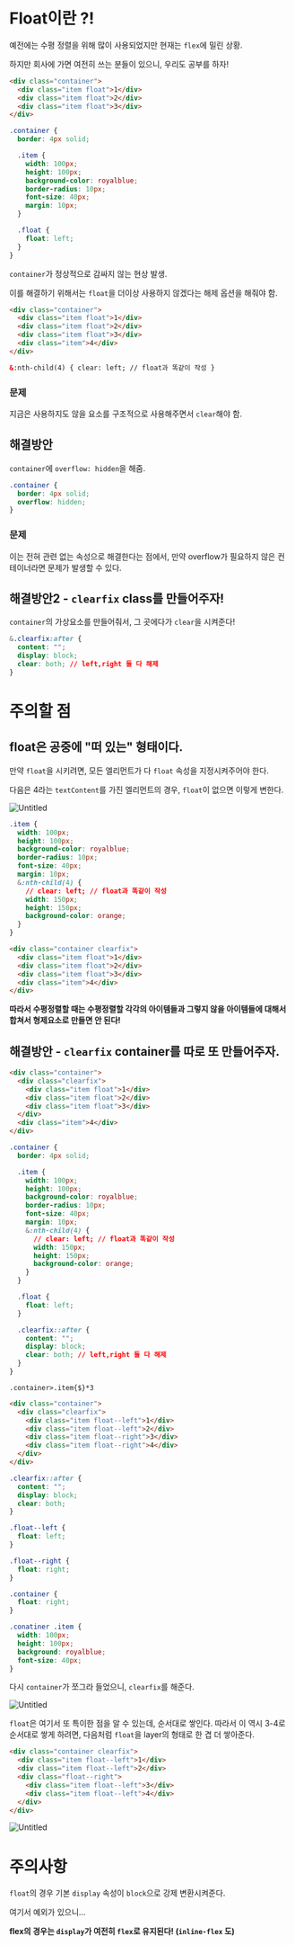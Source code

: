 # Float이란 ?!

예전에는 수평 정렬을 위해 많이 사용되었지만 현재는 `flex`에 밀린 상황.

하지만 회사에 가면 여전히 쓰는 분들이 있으니, 우리도 공부를 하자!

```html
<div class="container">
  <div class="item float">1</div>
  <div class="item float">2</div>
  <div class="item float">3</div>
</div>
```

```css
.container {
  border: 4px solid;

  .item {
    width: 100px;
    height: 100px;
    background-color: royalblue;
    border-radius: 10px;
    font-size: 40px;
    margin: 10px;
  }

  .float {
    float: left;
  }
}
```

`container`가 정상적으로 감싸지 않는 현상 발생.

이를 해결하기 위해서는 `float`을 더이상 사용하지 않겠다는 해제 옵션을 해줘야 함.

```html
<div class="container">
  <div class="item float">1</div>
  <div class="item float">2</div>
  <div class="item float">3</div>
  <div class="item">4</div>
</div>
```

```html
&:nth-child(4) { clear: left; // float과 똑같이 작성 }
```

### 문제

지금은 사용하지도 않을 요소를 구조적으로 사용해주면서 `clear`해야 함.

## 해결방안

`container`에 `overflow: hidden`을 해줌.

```css
.container {
  border: 4px solid;
  overflow: hidden;
}
```

### 문제

이는 전혀 관련 없는 속성으로 해결한다는 점에서, 만약 overflow가 필요하지 않은 컨테이너라면 문제가 발생할 수 있다.

## 해결방안2 - `clearfix` class를 만들어주자!

`container`의 가상요소를 만들어줘서, 그 곳에다가 `clear`을 시켜준다!

```css
&.clearfix:after {
  content: "";
  display: block;
  clear: both; // left,right 둘 다 해제
}
```

# 주의할 점

## float은 공중에 "떠 있는" 형태이다.

만약 `float`을 시키려면, 모든 엘리먼트가 다 `float` 속성을 지정시켜주어야 한다.

다음은 4라는 `textContent`를 가진 엘리먼트의 경우, `float`이 없으면 이렇게 변한다.

![Untitled](https://s3.us-west-2.amazonaws.com/secure.notion-static.com/d33e3926-0401-47c0-9a2b-5313d087c85c/Untitled.png?X-Amz-Algorithm=AWS4-HMAC-SHA256&X-Amz-Credential=AKIAT73L2G45O3KS52Y5%2F20210906%2Fus-west-2%2Fs3%2Faws4_request&X-Amz-Date=20210906T062601Z&X-Amz-Expires=86400&X-Amz-Signature=1b1dd7c24004435cca5e76b9954ad1b455fd542defd92847298a450bd25c8210&X-Amz-SignedHeaders=host&response-content-disposition=filename%20%3D%22Untitled.png%22)

```css
.item {
  width: 100px;
  height: 100px;
  background-color: royalblue;
  border-radius: 10px;
  font-size: 40px;
  margin: 10px;
  &:nth-child(4) {
    // clear: left; // float과 똑같이 작성
    width: 150px;
    height: 150px;
    background-color: orange;
  }
}
```

```html
<div class="container clearfix">
  <div class="item float">1</div>
  <div class="item float">2</div>
  <div class="item float">3</div>
  <div class="item">4</div>
</div>
```

**따라서 수평정렬할 때는 수평정렬할 각각의 아이템들과 그렇지 않을 아이템들에 대해서 합쳐서 형제요소로 만들면 안 된다!**

## 해결방안 - `clearfix` container를 따로 또 만들어주자.

```html
<div class="container">
  <div class="clearfix">
    <div class="item float">1</div>
    <div class="item float">2</div>
    <div class="item float">3</div>
  </div>
  <div class="item">4</div>
</div>
```

```css
.container {
  border: 4px solid;

  .item {
    width: 100px;
    height: 100px;
    background-color: royalblue;
    border-radius: 10px;
    font-size: 40px;
    margin: 10px;
    &:nth-child(4) {
      // clear: left; // float과 똑같이 작성
      width: 150px;
      height: 150px;
      background-color: orange;
    }
  }

  .float {
    float: left;
  }

  .clearfix::after {
    content: "";
    display: block;
    clear: both; // left,right 둘 다 해제
  }
}
```

`.container>.item{$}*3`

```html
<div class="container">
  <div class="clearfix">
    <div class="item float--left">1</div>
    <div class="item float--left">2</div>
    <div class="item float--right">3</div>
    <div class="item float--right">4</div>
  </div>
</div>
```

```css
.clearfix::after {
  content: "";
  display: block;
  clear: both;
}

.float--left {
  float: left;
}

.float--right {
  float: right;
}

.container {
  float: right;
}

.conatiner .item {
  width: 100px;
  height: 100px;
  background: royalblue;
  font-size: 40px;
}
```

다시 `container`가 쪼그라 들었으니, `clearfix`를 해준다.

![Untitled](https://s3.us-west-2.amazonaws.com/secure.notion-static.com/dceb341b-f8f9-4475-b13c-dd0bcf775445/Untitled.png?X-Amz-Algorithm=AWS4-HMAC-SHA256&X-Amz-Credential=AKIAT73L2G45O3KS52Y5%2F20210906%2Fus-west-2%2Fs3%2Faws4_request&X-Amz-Date=20210906T062620Z&X-Amz-Expires=86400&X-Amz-Signature=be35ad7940fe8509913fce3fc7adff9e7ee8702aec72f43f01398cb3be46fbe2&X-Amz-SignedHeaders=host&response-content-disposition=filename%20%3D%22Untitled.png%22)

`float`은 여기서 또 특이한 점을 알 수 있는데, 순서대로 쌓인다. 따라서 이 역시 3-4로 순서대로 쌓게 하려면, 다음처럼 `float`을 layer의 형태로 한 겹 더 쌓아준다.

```html
<div class="container clearfix">
  <div class="item float--left">1</div>
  <div class="item float--left">2</div>
  <div class="float--right">
    <div class="item float--left">3</div>
    <div class="item float--left">4</div>
  </div>
</div>
```

![Untitled](https://s3.us-west-2.amazonaws.com/secure.notion-static.com/d78f3766-4b49-48ab-a743-fff05677ec9f/Untitled.png?X-Amz-Algorithm=AWS4-HMAC-SHA256&X-Amz-Credential=AKIAT73L2G45O3KS52Y5%2F20210906%2Fus-west-2%2Fs3%2Faws4_request&X-Amz-Date=20210906T062719Z&X-Amz-Expires=86400&X-Amz-Signature=607cf6046cdf6a1e8a18699da3b3c8c2b3f5e7c1206efc7d709d666a9b8b43ba&X-Amz-SignedHeaders=host&response-content-disposition=filename%20%3D%22Untitled.png%22)

# 주의사항

`float`의 경우 기본 `display` 속성이 `block`으로 강제 변환시켜준다.

여기서 예외가 있으니...

**flex의 경우는 `display`가 여전히 `flex`로 유지된다! (`inline-flex` 도)**
